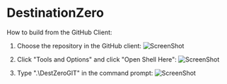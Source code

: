 DestinationZero
===============

How to build from the GitHub Client:

1. Choose the repository in the GitHub client:
![ScreenShot](http://puu.sh/8FXV0.png)

2. Click "Tools and Options" and click "Open Shell Here":
![ScreenShot](http://puu.sh/8FYif.png)

3. Type ".\DestZeroGIT" in the command prompt:
![ScreenShot](http://puu.sh/8FYpm.png)